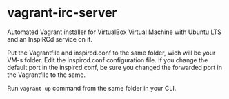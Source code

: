 # vagrant-irc-server

Automated Vagrant installer for VirtualBox Virtual Machine with Ubuntu LTS and an InspIRCd service on it.

Put the Vagrantfile and inspircd.conf to the same folder, wich will be your VM-s folder.
Edit the inspircd.conf configuration file.
If you change the default port in the inspircd.conf, be sure you changed the forwarded port in the Vagrantfile to the same.

Run ```vagrant up``` command from the same folder in your CLI.


